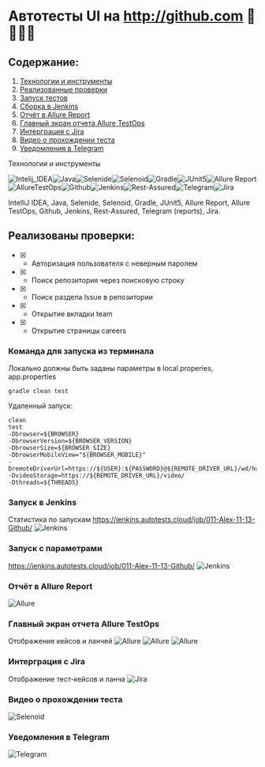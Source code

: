 # Автотесты UI на http://github.com 🚀👨‍💻🚀

## Содержание:

1. [Технологии и инструменты](#технологии)
2. [Реализованные проверки](#описание)
3. [Запуск тестов](#запуск_тестов)
4. [Сборка в Jenkins](#дженкинс)
5. [Отчёт в Allure Report](#аллюр)
6. [Главный экран отчета Allure TestOps](#аллюр_тестопс)
7. [Интерграция с Jira](#джира)
8. [Видео о прохождении теста](#видео)
9. [Уведомления в Telegram](#телеграм)

<a name="технологии"></a>
Технологии и инструменты

![Intelij_IDEA](src/test/resources/files/icons/Intelij_IDEA.png)![Java](src/test/resources/files/icons/Java.png)![Selenide](src/test/resources/files/icons/Selenide.png)![Selenoid](src/test/resources/files/icons/Selenoid.png)![Gradle](src/test/resources/files/icons/Gradle.png)![JUnit5](src/test/resources/files/icons/JUnit5.png)![Allure Report](src/test/resources/files/icons/Allure_Report.png)![AllureTestOps](src/test/resources/files/icons/AllureTestOps.png)![Github](src/test/resources/files/icons/Github.png)![Jenkins](src/test/resources/files/icons/Jenkins.png)![Rest-Assured](src/test/resources/files/icons/Rest-Assured.png)![Telegram](src/test/resources/files/icons/Telegram.png)![Jira](src/test/resources/files/icons/Jira.png)

IntelliJ IDEA, Java, Selenide, Selenoid, Gradle, JUnit5, Allure Report, Allure TestOps, Github, Jenkins, Rest-Assured,
Telegram (reports), Jira.

<a name="описание"></a>
## Реализованы проверки:
- [X] - Авторизация пользователя с неверным паролем
- [X] - Поиск репозитория через поисковую строку
- [X] - Поиск раздела Issue в репозитории
- [X] - Открытие вкладки team
- [X] - Открытие страницы careers

<a name="запуск_тестов"></a>
### Команда для запуска из терминала
Локально должны быть заданы параметры в local.properies, app.properties
```
gradle clean test
```
Удаленный запуск:
```
clean
test
-Dbrowser=${BROWSER}
-DbrowserVersion=${BROWSER_VERSION}
-DbrowserSize=${BROWSER_SIZE}
-DbrowserMobileView="${BROWSER_MOBILE}"
-DremoteDriverUrl=https://${USER}:${PASSWORD}@${REMOTE_DRIVER_URL}/wd/hub/
-DvideoStorage=https://${REMOTE_DRIVER_URL}/video/
-Dthreads=${THREADS}
```
<a name="дженкинс"></a>
### Запуск в Jenkins
Статистика по запускам
https://jenkins.autotests.cloud/job/011-Alex-11-13-Github/
![Jenkins](src/test/resources/files/Jenkins_1.png)
### Запуск с параметрами
https://jenkins.autotests.cloud/job/011-Alex-11-13-Github/
![Jenkins](src/test/resources/files/Jenkins_2.png)

<a name="аллюр"></a>
### Отчёт в Allure Report
![Allure](src/test/resources/files/AllureReport.png)

<a name="аллюр_тестопс"></a>
### Главный экран отчета Allure TestOps
Отображение кейсов и ланчей
![Allure](src/test/resources/files/AllureTestOps_1.png)
![Allure](src/test/resources/files/AllureTestOps_2.png)
![Allure](src/test/resources/files/AllureTestOps_3.png)

<a name="джирас"></a>
### Интерграция с Jira
Отображение тест-кейсов и ланча
![Jira](src/test/resources/files/Jira.png)

<a name="видео"></a>
### Видео о прохождении теста
![Selenoid](src/test/resources/files/d56ff34535b99ef8.gif)

<a name="телеграм"></a>
### Уведомления в Telegram
![Telegram](src/test/resources/files/Telegram.png)
